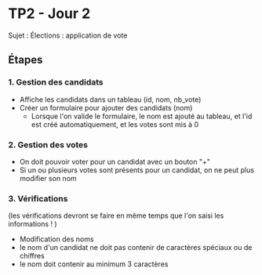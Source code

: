 # TP2 - Jour 2

Sujet : Élections : application de vote

## Étapes

### 1. Gestion des candidats

- Affiche les candidats dans un tableau (id, nom, nb_vote)
- Créer un formulaire pour ajouter des candidats (nom)
    - Lorsque l'on valide le formulaire, le nom est ajouté au tableau, et l'id est créé automatiquement, et les votes sont mis à 0

### 2. Gestion des votes

- On doit pouvoir voter pour un candidat avec un bouton "+"
- Si un ou plusieurs votes sont présents pour un candidat, on ne peut plus modifier son nom

### 3. Vérifications

(les vérifications devront se faire en même temps que l'on saisi les informations ! )
- Modification des noms
- le nom d'un candidat ne doit pas contenir de caractères spéciaux ou de chiffres
- le nom doit contenir au minimum 3 caractères



